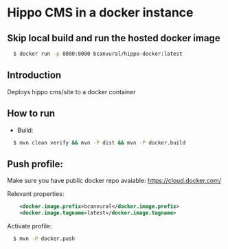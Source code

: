 # Hippo CMS in a docker instance

## Skip local build and run the hosted docker image

```bash
  $ docker run -p 8080:8080 bcanvural/hippo-docker:latest
```

## Introduction
Deploys hippo cms/site to a docker container

## How to run

* Build:

```bash
  $ mvn clean verify && mvn -P dist && mvn -P docker.build 
```

## Push profile:
Make sure you have public docker repo avaiable:
https://cloud.docker.com/

Relevant properties:
```xml
    <docker.image.prefix>bcanvural</docker.image.prefix>
    <docker.image.tagname>latest</docker.image.tagname>
```
Activate profile:

```bash
  $ mvn -P docker.push
```
